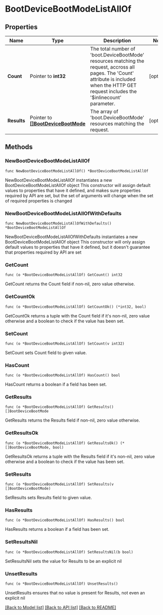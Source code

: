 # BootDeviceBootModeListAllOf

## Properties

Name | Type | Description | Notes
------------ | ------------- | ------------- | -------------
**Count** | Pointer to **int32** | The total number of &#39;boot.DeviceBootMode&#39; resources matching the request, accross all pages. The &#39;Count&#39; attribute is included when the HTTP GET request includes the &#39;$inlinecount&#39; parameter. | [optional] 
**Results** | Pointer to [**[]BootDeviceBootMode**](boot.DeviceBootMode.md) | The array of &#39;boot.DeviceBootMode&#39; resources matching the request. | [optional] 

## Methods

### NewBootDeviceBootModeListAllOf

`func NewBootDeviceBootModeListAllOf() *BootDeviceBootModeListAllOf`

NewBootDeviceBootModeListAllOf instantiates a new BootDeviceBootModeListAllOf object
This constructor will assign default values to properties that have it defined,
and makes sure properties required by API are set, but the set of arguments
will change when the set of required properties is changed

### NewBootDeviceBootModeListAllOfWithDefaults

`func NewBootDeviceBootModeListAllOfWithDefaults() *BootDeviceBootModeListAllOf`

NewBootDeviceBootModeListAllOfWithDefaults instantiates a new BootDeviceBootModeListAllOf object
This constructor will only assign default values to properties that have it defined,
but it doesn't guarantee that properties required by API are set

### GetCount

`func (o *BootDeviceBootModeListAllOf) GetCount() int32`

GetCount returns the Count field if non-nil, zero value otherwise.

### GetCountOk

`func (o *BootDeviceBootModeListAllOf) GetCountOk() (*int32, bool)`

GetCountOk returns a tuple with the Count field if it's non-nil, zero value otherwise
and a boolean to check if the value has been set.

### SetCount

`func (o *BootDeviceBootModeListAllOf) SetCount(v int32)`

SetCount sets Count field to given value.

### HasCount

`func (o *BootDeviceBootModeListAllOf) HasCount() bool`

HasCount returns a boolean if a field has been set.

### GetResults

`func (o *BootDeviceBootModeListAllOf) GetResults() []BootDeviceBootMode`

GetResults returns the Results field if non-nil, zero value otherwise.

### GetResultsOk

`func (o *BootDeviceBootModeListAllOf) GetResultsOk() (*[]BootDeviceBootMode, bool)`

GetResultsOk returns a tuple with the Results field if it's non-nil, zero value otherwise
and a boolean to check if the value has been set.

### SetResults

`func (o *BootDeviceBootModeListAllOf) SetResults(v []BootDeviceBootMode)`

SetResults sets Results field to given value.

### HasResults

`func (o *BootDeviceBootModeListAllOf) HasResults() bool`

HasResults returns a boolean if a field has been set.

### SetResultsNil

`func (o *BootDeviceBootModeListAllOf) SetResultsNil(b bool)`

 SetResultsNil sets the value for Results to be an explicit nil

### UnsetResults
`func (o *BootDeviceBootModeListAllOf) UnsetResults()`

UnsetResults ensures that no value is present for Results, not even an explicit nil

[[Back to Model list]](../README.md#documentation-for-models) [[Back to API list]](../README.md#documentation-for-api-endpoints) [[Back to README]](../README.md)


